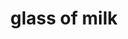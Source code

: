 ---
layout: smileys&emotion
title: glass of milk
emoji: glass_of_milk
permalink: 🥛.html
image: assets/img/3moji/glass_of_milk.png
---